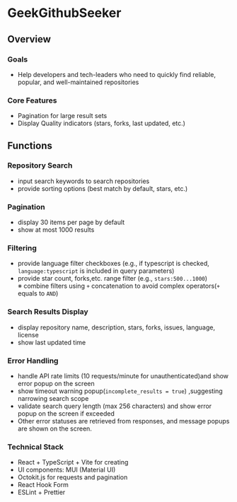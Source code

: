 # GeekGithubSeeker

## Overview
### Goals
- Help developers and tech-leaders who need to quickly find reliable, popular, and well-maintained repositories

### Core Features
- Pagination for large result sets
- Display Quality indicators (stars, forks, last updated, etc.)

## Functions
### Repository Search
- input search keywords to search repositories
- provide sorting options (best match by default, stars, etc.)

### Pagination
- display 30 items per page by default
- show at most 1000 results

### Filtering
- provide language filter checkboxes (e.g., if typescript is checked, `language:typescript` is included in query parameters)
- provide star count, forks,etc. range filter (e.g., `stars:500...1000`)<br />
※ combine filters using `+` concatenation to avoid complex operators(`+` equals to `AND`)

### Search Results Display
- display repository name, description, stars, forks, issues, language, license
- show last updated time

### Error Handling
- handle API rate limits (10 requests/minute for unauthenticated)and show error popup on the screen
- show timeout warning popup(`incomplete_results = true`) ,suggesting narrowing search scope
- validate search query length (max 256 characters) and show error popup on the screen if exceeded
- Other error statuses are retrieved from responses, and message popups are shown on the screen.

### Technical Stack
- React + TypeScript + Vite for creating 
- UI components: MUI (Material UI)
- Octokit.js for requests and pagination
- React Hook Form
- ESLint + Prettier